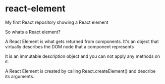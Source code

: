 # react-element

My first React repository showing a React element

So whats a React element?

A React Element is what gets returned from components. It's an object that virtually describes the DOM node that a component represents

 It is an immutable description object and you can not apply any methods on it.
 
 A React Element is created by calling  React.createElement() and describe its arguments.
